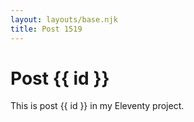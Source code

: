 ```yaml
---
layout: layouts/base.njk
title: Post 1519
---
```


# Post {{ id }}

This is post {{ id }} in my Eleventy project.
